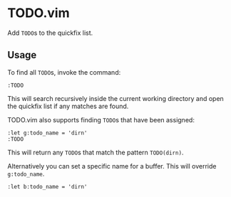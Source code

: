 # TODO.vim

Add `TODO`s to the quickfix list.

## Usage

To find all `TODO`s, invoke the command:

```
:TODO
```

This will search recursively inside the current working directory and open the
quickfix list if any matches are found.

TODO.vim also supports finding `TODO`s that have been assigned:

```
:let g:todo_name = 'dirn'
:TODO
```

This will return any `TODO`s that match the pattern `TODO(dirn)`.

Alternatively you can set a specific name for a buffer. This will override
`g:todo_name`.

```
:let b:todo_name = 'dirn'
```

